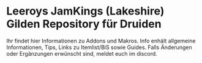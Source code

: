 # Leeroys JamKings (Lakeshire) Gilden Repository für Druiden


Ihr findet hier Informationen zu Addons und Makros. Info enhält allgemeine Informationen, Tips, Links zu Itemlist/BiS sowie Guides.
Falls Änderungen oder Ergänzungen erwünscht sind, meldet euch im discord.
